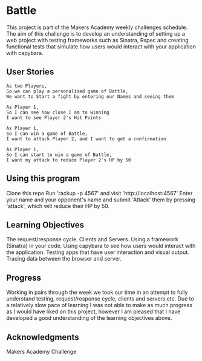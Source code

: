 # Battle

This project is part of the Makers Academy weekly challenges schedule. The aim of this challenge is to develop an understanding of setting up a web project with testing frameworks such as Sinatra, Rspec and creating functional tests that simulate how users would interact with your application with capybara.

## User Stories
```
As two Players,
So we can play a personalised game of Battle,
We want to Start a fight by entering our Names and seeing them

As Player 1,
So I can see how close I am to winning
I want to see Player 2's Hit Points

As Player 1,
So I can win a game of Battle,
I want to attack Player 2, and I want to get a confirmation

As Player 1,
So I can start to win a game of Battle,
I want my attack to reduce Player 2's HP by 50
```

## Using this program
Clone this repo
Run 'rackup -p 4567' and visit 'http://localhost:4567'
Enter your name and your opponent's name and submit
'Attack' them by pressing 'attack', which will reduce their HP by 50.

## Learning Objectives
The request/response cycle.
Clients and Servers.
Using a framework (Sinatra) in your code.
Using capybara to see how users would interact with the application.
Testing apps that have user interaction and visual output.
Tracing data between the browser and server.

## Progress
Working in pairs through the week we took our time in an attempt to fully understand testing, request/response cycle, clients and servers etc. Due to a relatively slow pace of learning I was not able to make as much progress as I would have liked on this project, however I am pleased that I have developed a good understanding of the learning objectives above.

## Acknowledgments
Makers Academy Challenge
